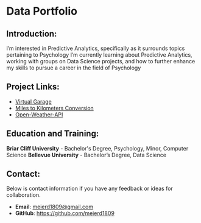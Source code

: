 # Data Portfolio

## Introduction:

I’m interested in Predictive Analytics, specifically as it surrounds topics pertaining to Psychology
I’m currently learning about Predictive Analytics, working with groups on Data Science projects, and how to
further enhance my skills to pursue a career in the field of Psychology

## Project Links:
- [Virtual Garage](https://github.com/meierd1809/Virtual-Garage-Program/blob/test-branch/main.py)
- [Miles to Kilometers Conversion](https://github.com/meierd1809/Miles-to-Kilometers/blob/main/main.py)
- [Open-Weather-API](https://github.com/meierd1809/Open-Weather-API)

## Education and Training:
**Briar Cliff University** - Bachelor's Degree, Psychology, Minor, Computer Science
**Bellevue University** - Bachelor’s Degree, Data Science


## Contact:
Below is contact information if you have any feedback or ideas for collaboration.
- **Email**: meierd1809@gmail.com
- **GitHub**: https://github.com/meierd1809
